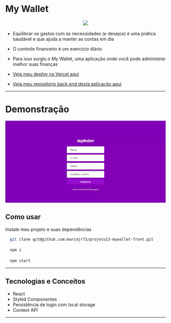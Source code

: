 # My Wallet

<p align="center">
   <img width=350 src="https://notion-emojis.s3-us-west-2.amazonaws.com/prod/svg-twitter/1f4b0.svg"/>
</p>


- Equilibrar os gastos com as necessidades (e desejos) é uma prática saudável e que ajuda a manter as contas em dia
- O controle financeiro é um exercício diário
- Para isso surgiu o My Wallet, uma aplicação onde você pode administrar melhor suas finanças

- [Veja meu deploy na Vercel aqui](https://projeto13-mywallet-front-seven.vercel.app/)
- [Veja meu repositório back end desta aplicação aqui](https://github.com/marcojr73/--projeto13-mywallet-back-)

***

# Demonstração

<p align="center">
   <img width=600 src="./src/assets/app.gif"/>
</p>

## Como usar

Instale meu projeto e suas dependências

```bash
  git clone git@github.com:marcojr73/projeto13-mywallet-front.git
  
  npm i
  
  npm start
```

***

##	 Tecnologias e Conceitos

- React
- Styled Componentes
- Persistência de login com local storage
- Context API

***
    
